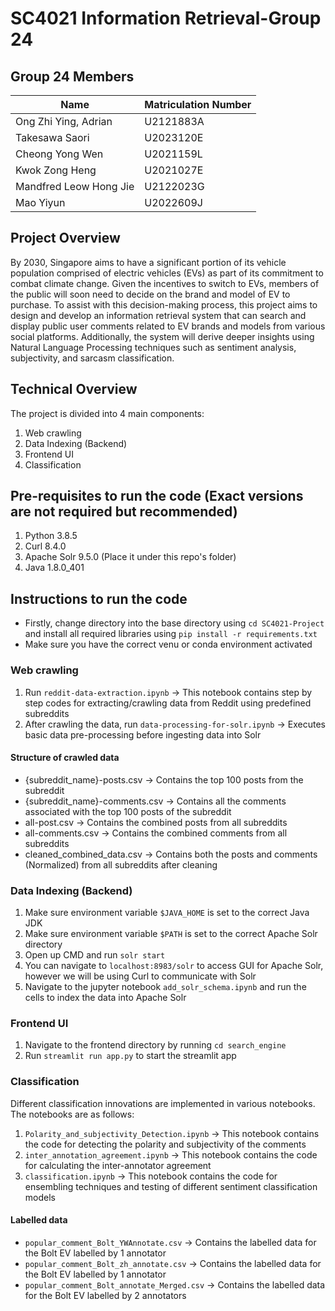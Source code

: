 # SC4021 Information Retrieval-Group 24

## Group 24 Members
| Name | Matriculation Number |
| --- | -- |
| Ong Zhi Ying, Adrian | U2121883A |
| Takesawa Saori | U2023120E |
| Cheong Yong Wen | U2021159L |
| Kwok Zong Heng | U2021027E |
| Mandfred Leow Hong Jie | U2122023G |
| Mao Yiyun | U2022609J |


## Project Overview
By 2030, Singapore aims to have a significant portion of its vehicle population comprised of electric vehicles (EVs) as part of its commitment to combat climate change. Given the incentives to switch to EVs, members of the public will soon need to decide on the brand and model of EV to purchase. To assist with this decision-making process, this project aims to design and develop an information retrieval system that can search and display public user comments related to EV brands and models from various social platforms. Additionally, the system will derive deeper insights using Natural Language Processing techniques such as sentiment analysis, subjectivity, and sarcasm classification.

## Technical Overview
The project is divided into 4 main components:
1. Web crawling
1. Data Indexing (Backend)
1. Frontend UI
1. Classification

## Pre-requisites to run the code (Exact versions are not required but recommended)
1. Python 3.8.5
1. Curl 8.4.0
1. Apache Solr 9.5.0 (Place it under this repo's folder)
1. Java 1.8.0_401

## Instructions to run the code
- Firstly, change directory into the base directory using ```cd SC4021-Project``` and install all required libraries using ```pip install -r requirements.txt```
- Make sure you have the correct venu or conda environment activated

### Web crawling
1. Run ```reddit-data-extraction.ipynb``` -> This notebook contains step by step codes for extracting/crawling data from Reddit using predefined subreddits
1. After crawling the data, run ```data-processing-for-solr.ipynb``` -> Executes basic data pre-processing before ingesting data into Solr

#### Structure of crawled data
- {subreddit_name}-posts.csv -> Contains the top 100 posts from the subreddit
- {subreddit_name}-comments.csv -> Contains all the comments associated with the top 100 posts of the subreddit
- all-post.csv -> Contains the combined posts from all subreddits
- all-comments.csv -> Contains the combined comments from all subreddits
- cleaned_combined_data.csv -> Contains both the posts and comments (Normalized) from all subreddits after cleaning

### Data Indexing (Backend)
1. Make sure environment variable ```$JAVA_HOME``` is set to the correct Java JDK
1. Make sure environment variable ```$PATH``` is set to the correct Apache Solr directory
1. Open up CMD and run ```solr start```
1. You can navigate to ```localhost:8983/solr``` to access GUI for Apache Solr, however we will be using Curl to communicate with Solr
1. Navigate to the jupyter notebook ```add_solr_schema.ipynb``` and run the cells to index the data into Apache Solr

### Frontend UI
1. Navigate to the frontend directory by running ```cd search_engine```
1. Run ```streamlit run app.py``` to start the streamlit app

### Classification
Different classification innovations are implemented in various notebooks. The notebooks are as follows:
1. ```Polarity_and_subjectivity_Detection.ipynb``` -> This notebook contains the code for detecting the polarity and subjectivity of the comments
1. ```inter_annotation_agreement.ipynb``` -> This notebook contains the code for calculating the inter-annotator agreement
1. ```classification.ipynb``` -> This notebook contains the code for ensembling techniques and testing of different sentiment classification models

#### Labelled data
- ```popular_comment_Bolt_YWAnnotate.csv``` -> Contains the labelled data for the Bolt EV labelled by 1 annotator
- ```popular_comment_Bolt_zh_annotate.csv``` -> Contains the labelled data for the Bolt EV labelled by 1 annotator
- ```popular_comment_Bolt_annotate_Merged.csv``` -> Contains the labelled data for the Bolt EV labelled by 2 annotators
